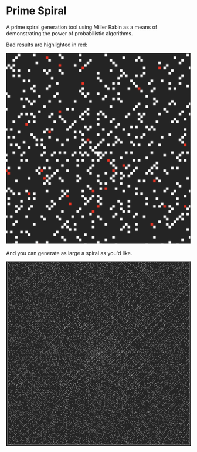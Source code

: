 # Prime Spiral

A prime spiral generation tool using Miller Rabin as a means of demonstrating the power of probabilistic algorithms.

Bad results are highlighted in red:

![spiral with errors](./docs/with-errors.png)

And you can generate as large a spiral as you'd like.

![large spiral](./docs/large-spiral.png)
